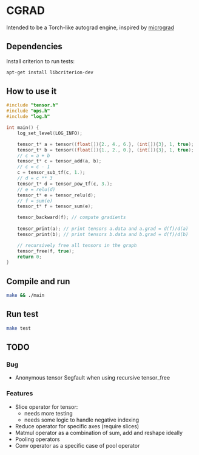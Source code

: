 # CGRAD

Intended to be a Torch-like autograd engine, inspired by [micrograd](https://github.com/karpathy/micrograd/tree/master)

## Dependencies
Install criterion to run tests:
```bash
apt-get install libcriterion-dev
```
## How to use it
```C
#include "tensor.h"
#include "ops.h"
#include "log.h"

int main() {
    log_set_level(LOG_INFO);

    tensor_t* a = tensor((float[]){2., 4., 6.}, (int[]){3}, 1, true);
    tensor_t* b = tensor((float[]){1., 2., 0.}, (int[]){3}, 1, true);
    // c = a + b
    tensor_t* c = tensor_add(a, b);
    // c = c - 1
    c = tensor_sub_tf(c, 1.);
    // d = c ** 3
    tensor_t* d = tensor_pow_tf(c, 3.);
    // e = relu(d)
    tensor_t* e = tensor_relu(d);
    // f = sum(e)
    tensor_t* f = tensor_sum(e);

    tensor_backward(f); // compute gradients
    
    tensor_print(a); // print tensors a.data and a.grad = d(f)/d(a)
    tensor_print(b); // print tensors b.data and b.grad = d(f)/d(b)

    // recursively free all tensors in the graph
    tensor_free(f, true);
    return 0;
}
```

## Compile and run

```bash
make && ./main
```

## Run test

```bash
make test
```

## TODO

### Bug
- Anonymous tensor Segfault when using recursive tensor_free

### Features
- Slice operator for tensor: 
    - needs more testing 
    - needs some logic to handle negative indexing
- Reduce operator for specific axes (require slices)
- Matmul operator as a combination of sum, add and reshape ideally
- Pooling operators
- Conv operator as a specific case of pool operator
